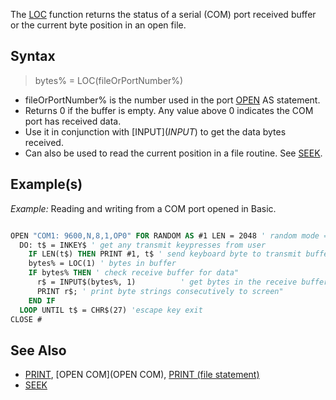 The [LOC](LOC) function returns the status of a serial (COM) port received buffer or the current byte position in an open file.


## Syntax

>  bytes% = LOC(fileOrPortNumber%)


* fileOrPortNumber% is the number used in the port [OPEN](OPEN) AS statement.
* Returns 0 if the buffer is empty. Any value above 0 indicates the COM port has received data.
* Use it in conjunction with [INPUT$](INPUT$) to get the data bytes received.
* Can also be used to read the current position in a file routine. See [SEEK](SEEK).


## Example(s)

*Example:* Reading and writing from a COM port opened in Basic.

```vb

OPEN "COM1: 9600,N,8,1,OP0" FOR RANDOM AS #1 LEN = 2048 ' random mode = input and output
  DO: t$ = INKEY$ ' get any transmit keypresses from user
    IF LEN(t$) THEN PRINT #1, t$ ' send keyboard byte to transmit buffer
    bytes% = LOC(1) ' bytes in buffer
    IF bytes% THEN ' check receive buffer for data"
      r$ = INPUT$(bytes%, 1)          ' get bytes in the receive buffer
      PRINT r$; ' print byte strings consecutively to screen"
    END IF    
  LOOP UNTIL t$ = CHR$(27) 'escape key exit
CLOSE # 

```


## See Also

* [PRINT](PRINT), [OPEN COM](OPEN COM), [PRINT (file statement)](PRINT (file statement))
* [SEEK](SEEK)



